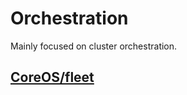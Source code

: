 Orchestration
=============

Mainly focused on cluster orchestration.

## [CoreOS/fleet](https://github.com/coreos/fleet)
